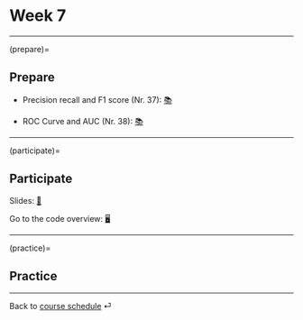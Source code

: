 # Week 7



---

(prepare)=
## Prepare


- Precision recall and F1 score (Nr. 37): [📚](https://mlu-explain.github.io/precision-recall/)

- ROC Curve and AUC (Nr. 38): [📚](https://mlu-explain.github.io/roc-auc/)

---



(participate)=
## Participate


Slides: [📑](https://drive.google.com/file/d/1-aiBNvPgltpKfGQmgU3IsPTy70yKSOul/view?usp=sharing)

Go to the code overview: [🖥](../docs/code-overview.md)


---


(practice)=
## Practice




---

Back to [course schedule](../docs/course-schedule.md) ⏎
